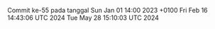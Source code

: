 Commit ke-55 pada tanggal Sun Jan 01 14:00 2023 +0100
Fri Feb 16 14:43:06 UTC 2024
Tue May 28 15:10:03 UTC 2024
